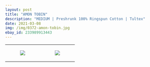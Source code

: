 ```yaml
---
layout: post
title: "AMON TOBIN"
description: "MEDIUM | Preshrunk 100% Ringspun Cotton | Tultex"
date: 2021-03-08
img: /img/0372-amon-tobin.jpg
ebay_id: 233989913443
---
```




<table style="width:100%;"><tr><td style="vertical-align:top;">
      <figure class="tmblr-full" data-orig-height="2048" data-orig-width="1365" data-orig-src="https://concertshirts.netlify.app/shirts/0372/0372-01.jpg"><img src="https://64.media.tumblr.com/cb317a2328db4c9b8f682cefbe5a43a8/20db12ece26b04c7-ba/s540x810/f3d3c00cd2f832c2e38936223871ca45cb205689.jpg" data-orig-height="2048" data-orig-width="1365" data-orig-src="https://concertshirts.netlify.app/shirts/0372/0372-01.jpg"/></figure></td>
    <td style="vertical-align:top;">
      <figure class="tmblr-full" data-orig-height="2048" data-orig-width="1365" data-orig-src="https://concertshirts.netlify.app/shirts/0372/0372-02.jpg"><img src="https://64.media.tumblr.com/b6e8db729d9ea4a9fe38a31678693a76/20db12ece26b04c7-e9/s540x810/b180ed69c542fd28bb5d52f9e9a7b81e1aa9758d.jpg" data-orig-height="2048" data-orig-width="1365" data-orig-src="https://concertshirts.netlify.app/shirts/0372/0372-02.jpg"/></figure></td>
  </tr></table>
